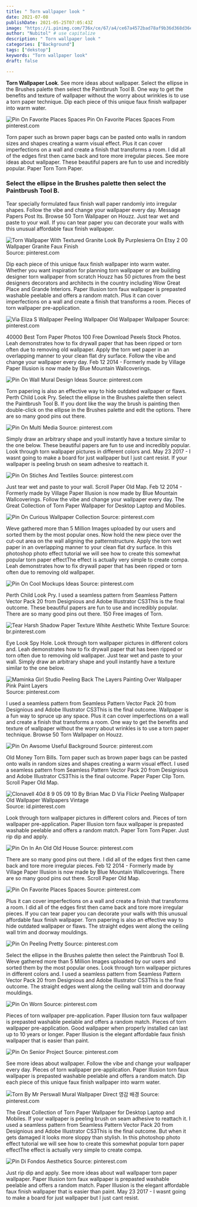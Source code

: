 ```yaml
---
title: " Torn wallpaper look "
date: 2021-07-08
publishDate: 2021-05-25T07:05:43Z
image: "https://i.pinimg.com/736x/ce/67/a4/ce67a4572bad78af9b36d368d36ea805.jpg"
author: "Nubitol" # use capitalize
description: " Torn wallpaper look "
categories: ["Background"]
tags: ["dekstop"]
keywords: "Torn wallpaper look"
draft: false

---
```



**Torn Wallpaper Look**. See more ideas about wallpaper. Select the ellipse in the Brushes palette then select the Paintbrush Tool B. One way to get the benefits and texture of wallpaper without the worry about wrinkles is to use a torn paper technique. Dip each piece of this unique faux finish wallpaper into warm water.

![Pin On Favorite Places Spaces](https://i.pinimg.com/originals/58/ea/c2/58eac2d9d62f32d82f44def9cd21b9c4.jpg "Pin On Favorite Places Spaces")
Pin On Favorite Places Spaces From pinterest.com


Torn paper such as brown paper bags can be pasted onto walls in random sizes and shapes creating a warm visual effect. Plus it can cover imperfections on a wall and create a finish that transforms a room. I did all of the edges first then came back and tore more irregular pieces. See more ideas about wallpaper. These beautiful papers are fun to use and incredibly popular. Paper Torn Torn Paper.

### Select the ellipse in the Brushes palette then select the Paintbrush Tool B.

Tear specially formulated faux finish wall paper randomly into irregular shapes. Follow the vibe and change your wallpaper every day. Message Papers Post Its. Browse 50 Torn Wallpaper on Houzz. Just tear wet and paste to your wall. If you can tear paper you can decorate your walls with this unusual affordable faux finish wallpaper.


![Torn Wallpaper With Textured Granite Look By Purplesierra On Etsy 2 00 Wallpaper Granite Faux Finish](https://i.pinimg.com/originals/2a/a8/77/2aa877baa1dcf399da78e795822f6ecb.jpg "Torn Wallpaper With Textured Granite Look By Purplesierra On Etsy 2 00 Wallpaper Granite Faux Finish")
Source: pinterest.com

Dip each piece of this unique faux finish wallpaper into warm water. Whether you want inspiration for planning torn wallpaper or are building designer torn wallpaper from scratch Houzz has 50 pictures from the best designers decorators and architects in the country including Wow Great Place and Grande Interiors. Paper Illusion torn faux wallpaper is prepasted washable peelable and offers a random match. Plus it can cover imperfections on a wall and create a finish that transforms a room. Pieces of torn wallpaper pre-application.

![Via Eliza S Wallpaper Peeling Wallpaper Old Wallpaper Wallpaper](https://i.pinimg.com/736x/4b/62/0d/4b620dec7170f4ea8d8c9ab36e2cb6e5--wallpaper-layers-damask-patterns.jpg "Via Eliza S Wallpaper Peeling Wallpaper Old Wallpaper Wallpaper")
Source: pinterest.com

40000 Best Torn Paper Photos 100 Free Download Pexels Stock Photos. Leah demonstrates how to fix drywall paper that has been ripped or torn often due to removing old wallpaper. Apply the torn wet paper in an overlapping manner to your clean flat dry surface. Follow the vibe and change your wallpaper every day. Feb 12 2014 - Formerly made by Village Paper Illusion is now made by Blue Mountain Wallcoverings.

![Pin On Wall Mural Design Ideas](https://i.pinimg.com/originals/6b/27/1b/6b271b02a3b25b51fcf6ba11f220e26a.png "Pin On Wall Mural Design Ideas")
Source: pinterest.com

Torn papering is also an effective way to hide outdated wallpaper or flaws. Perth Child Look Pry. Select the ellipse in the Brushes palette then select the Paintbrush Tool B. If you dont like the way the brush is painting then double-click on the ellipse in the Brushes palette and edit the options. There are so many good pins out there.

![Pin On Multi Media](https://i.pinimg.com/originals/7b/9f/82/7b9f821afaa38a192d07dd6232a25d39.jpg "Pin On Multi Media")
Source: pinterest.com

Simply draw an arbitrary shape and youll instantly have a texture similar to the one below. These beautiful papers are fun to use and incredibly popular. Look through torn wallpaper pictures in different colors and. May 23 2017 - I wasnt going to make a board for just wallpaper but I just cant resist. If your wallpaper is peeling brush on seam adhesive to reattach it.

![Pin On Stiches And Textiles](https://i.pinimg.com/originals/f0/d6/1a/f0d61ac16c4814c947599be8c8b3cdcc.jpg "Pin On Stiches And Textiles")
Source: pinterest.com

Just tear wet and paste to your wall. Scroll Paper Old Map. Feb 12 2014 - Formerly made by Village Paper Illusion is now made by Blue Mountain Wallcoverings. Follow the vibe and change your wallpaper every day. The Great Collection of Torn Paper Wallpaper for Desktop Laptop and Mobiles.

![Pin On Curious Wallpaper Collection](https://i.pinimg.com/originals/c6/b4/8f/c6b48f633b923548083eef2f4f24fd7b.jpg "Pin On Curious Wallpaper Collection")
Source: pinterest.com

Weve gathered more than 5 Million Images uploaded by our users and sorted them by the most popular ones. Now hold the new piece over the cut-out area on the wall aligning the patternstructure. Apply the torn wet paper in an overlapping manner to your clean flat dry surface. In this photoshop photo effect tutorial we will see how to create this somewhat popular torn paper effectThe effect is actually very simple to create compa. Leah demonstrates how to fix drywall paper that has been ripped or torn often due to removing old wallpaper.

![Pin On Cool Mockups Ideas](https://i.pinimg.com/originals/ca/2c/02/ca2c02ba9ee54fe1251431b273b24a10.jpg "Pin On Cool Mockups Ideas")
Source: pinterest.com

Perth Child Look Pry. I used a seamless pattern from Seamless Pattern Vector Pack 20 from Designious and Adobe Illustrator CS3This is the final outcome. These beautiful papers are fun to use and incredibly popular. There are so many good pins out there. 150 Free images of Torn.

![Tear Harsh Shadow Paper Texture White Aesthetic White Texture](https://i.pinimg.com/originals/2c/18/f4/2c18f4bef709d00e11bf69153324faf2.jpg "Tear Harsh Shadow Paper Texture White Aesthetic White Texture")
Source: br.pinterest.com

Eye Look Spy Hole. Look through torn wallpaper pictures in different colors and. Leah demonstrates how to fix drywall paper that has been ripped or torn often due to removing old wallpaper. Just tear wet and paste to your wall. Simply draw an arbitrary shape and youll instantly have a texture similar to the one below.

![Maminka Girl Studio Peeling Back The Layers Painting Over Wallpaper Pink Paint Layers](https://i.pinimg.com/474x/09/59/23/095923a77ec1cf30771d61b5a8712bfd.jpg "Maminka Girl Studio Peeling Back The Layers Painting Over Wallpaper Pink Paint Layers")
Source: pinterest.com

I used a seamless pattern from Seamless Pattern Vector Pack 20 from Designious and Adobe Illustrator CS3This is the final outcome. Wallpaper is a fun way to spruce up any space. Plus it can cover imperfections on a wall and create a finish that transforms a room. One way to get the benefits and texture of wallpaper without the worry about wrinkles is to use a torn paper technique. Browse 50 Torn Wallpaper on Houzz.

![Pin On Awsome Useful Background](https://i.pinimg.com/originals/16/ab/2c/16ab2c33892e52ac86ff42b3bdebe5b5.jpg "Pin On Awsome Useful Background")
Source: pinterest.com

Old Money Torn Bills. Torn paper such as brown paper bags can be pasted onto walls in random sizes and shapes creating a warm visual effect. I used a seamless pattern from Seamless Pattern Vector Pack 20 from Designious and Adobe Illustrator CS3This is the final outcome. Paper Paper Clip Torn. Scroll Paper Old Map.

![Clonavell 40d 8 9 05 09 10 By Brian Mac D Via Flickr Peeling Wallpaper Old Wallpaper Wallpapers Vintage](https://i.pinimg.com/originals/cb/ce/0b/cbce0b2db70eda15fd058069e06f87bd.jpg "Clonavell 40d 8 9 05 09 10 By Brian Mac D Via Flickr Peeling Wallpaper Old Wallpaper Wallpapers Vintage")
Source: id.pinterest.com

Look through torn wallpaper pictures in different colors and. Pieces of torn wallpaper pre-application. Paper Illusion torn faux wallpaper is prepasted washable peelable and offers a random match. Paper Torn Torn Paper. Just rip dip and apply.

![Pin On In An Old Old House](https://i.pinimg.com/originals/0f/90/fb/0f90fbc274fbf144a99751fe9b778252.jpg "Pin On In An Old Old House")
Source: pinterest.com

There are so many good pins out there. I did all of the edges first then came back and tore more irregular pieces. Feb 12 2014 - Formerly made by Village Paper Illusion is now made by Blue Mountain Wallcoverings. There are so many good pins out there. Scroll Paper Old Map.

![Pin On Favorite Places Spaces](https://i.pinimg.com/originals/58/ea/c2/58eac2d9d62f32d82f44def9cd21b9c4.jpg "Pin On Favorite Places Spaces")
Source: pinterest.com

Plus it can cover imperfections on a wall and create a finish that transforms a room. I did all of the edges first then came back and tore more irregular pieces. If you can tear paper you can decorate your walls with this unusual affordable faux finish wallpaper. Torn papering is also an effective way to hide outdated wallpaper or flaws. The straight edges went along the ceiling wall trim and doorway mouldings.

![Pin On Peeling Pretty](https://i.pinimg.com/originals/cf/af/28/cfaf282c0f2edba53c3290d45fdcfc94.jpg "Pin On Peeling Pretty")
Source: pinterest.com

Select the ellipse in the Brushes palette then select the Paintbrush Tool B. Weve gathered more than 5 Million Images uploaded by our users and sorted them by the most popular ones. Look through torn wallpaper pictures in different colors and. I used a seamless pattern from Seamless Pattern Vector Pack 20 from Designious and Adobe Illustrator CS3This is the final outcome. The straight edges went along the ceiling wall trim and doorway mouldings.

![Pin On Worn](https://i.pinimg.com/originals/cf/35/0f/cf350fd4a8419d6c1c0535cc5effbcca.jpg "Pin On Worn")
Source: pinterest.com

Pieces of torn wallpaper pre-application. Paper Illusion torn faux wallpaper is prepasted washable peelable and offers a random match. Pieces of torn wallpaper pre-application. Good wallpaper when properly installed can last up to 10 years or longer. Paper Illusion is the elegant affordable faux finish wallpaper that is easier than paint.

![Pin On Senior Project](https://i.pinimg.com/originals/bb/cd/18/bbcd1863ec5857864bc070dd4d97a019.jpg "Pin On Senior Project")
Source: pinterest.com

See more ideas about wallpaper. Follow the vibe and change your wallpaper every day. Pieces of torn wallpaper pre-application. Paper Illusion torn faux wallpaper is prepasted washable peelable and offers a random match. Dip each piece of this unique faux finish wallpaper into warm water.

![Torn By Mr Perswall Mural Wallpaper Direct 영감 배경](https://i.pinimg.com/originals/65/82/2e/65822eb778f557bc7dbf2edcc8d84c19.jpg "Torn By Mr Perswall Mural Wallpaper Direct 영감 배경")
Source: pinterest.com

The Great Collection of Torn Paper Wallpaper for Desktop Laptop and Mobiles. If your wallpaper is peeling brush on seam adhesive to reattach it. I used a seamless pattern from Seamless Pattern Vector Pack 20 from Designious and Adobe Illustrator CS3This is the final outcome. But when it gets damaged it looks more sloppy than stylish. In this photoshop photo effect tutorial we will see how to create this somewhat popular torn paper effectThe effect is actually very simple to create compa.

![Pin Di Fondos Aesthetics](https://i.pinimg.com/736x/ce/67/a4/ce67a4572bad78af9b36d368d36ea805.jpg "Pin Di Fondos Aesthetics")
Source: pinterest.com

Just rip dip and apply. See more ideas about wall wallpaper torn paper wallpaper. Paper Illusion torn faux wallpaper is prepasted washable peelable and offers a random match. Paper Illusion is the elegant affordable faux finish wallpaper that is easier than paint. May 23 2017 - I wasnt going to make a board for just wallpaper but I just cant resist.

